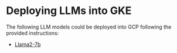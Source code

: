 # Deploying LLMs into GKE

The following LLM models could be deployed into GCP following the provided instructions:
* [Llama2-7b](../llama2-7b-sample/README.md)



